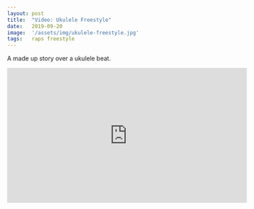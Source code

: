 ```yaml
---
layout: post
title:  "Video: Ukulele Freestyle"
date:   2019-09-20
image:  '/assets/img/ukulele-freestyle.jpg'
tags:   raps freestyle
---
```


A made up story over a ukulele beat.

<iframe width="560" height="315" src="https://www.youtube.com/embed/Gs8-oB3z0Ss" frameborder="0" allow="accelerometer; autoplay; encrypted-media; gyroscope; picture-in-picture" allowfullscreen></iframe>
